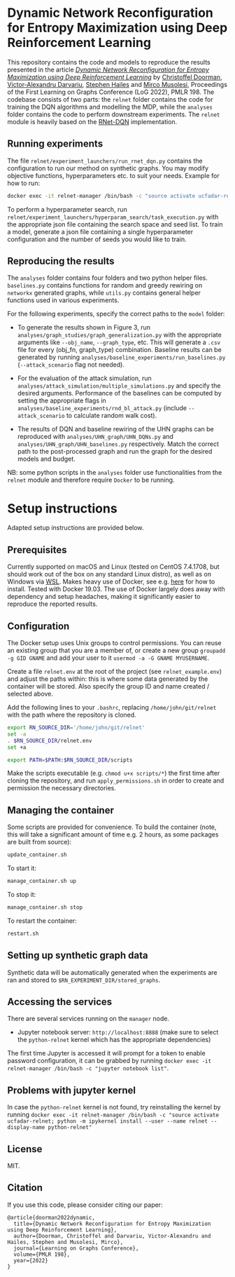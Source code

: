 # Dynamic Network Reconfiguration for Entropy Maximization using Deep Reinforcement Learning

This repository contains the code and models to reproduce the results presented in the article [_Dynamic Network
Reconfiguration for Entropy Maximization using Deep Reinforcement Learning_](https://proceedings.mlr.press/v198/doorman22a/doorman22a.pdf)
by [Christoffel Doorman](https://www.linkedin.com/in/christoffel-doorman-785902156/), [Victor-Alexandru Darvariu](https://victor.darvariu.me), [Stephen Hailes](http://www.cs.ucl.ac.uk/drupalpeople/S.Hailes.html)
and [Mirco Musolesi](https://mircomusolesi.org), Proceedings of the First Learning on Graphs Conference (LoG 2022), PMLR
198.
The codebase consists of two parts: the `relnet` folder contains the code for training the DQN algorithms and modelling
the MDP, while the `analyses` folder contains the code to perform downstream experiments. The `relnet` module is heavily
based
on the [RNet-DQN](https://github.com/VictorDarvariu/graph-construction-rl) implementation.

## Running experiments

The file `relnet/experiment_launchers/run_rnet_dqn.py` contains the configuration to run our method on synthetic graphs.
You may modify objective functions, hyperparameters etc. to suit your needs.
Example for how to run:

```bash
docker exec -it relnet-manager /bin/bash -c "source activate ucfadar-relnet && python relnet/experiment_launchers/run_rnet_dqn.py"
```

To perform a hyperparameter search, run `relnet/experiment_launchers/hyperparam_search/task_execution.py` with the
appropriate json file containing the search space and seed list. To train a model, generate a json file containing a
single hyperparameter configuration and the number of seeds you would like to train.

## Reproducing the results

The `analyses` folder contains four folders and two python helper files. `baselines.py` contains functions for random
and greedy rewiring on `networkx` generated graphs, while `utils.py` contains general helper functions used in various
experiments.

For the following experiments, specify the correct paths to the `model` folder:

- To generate the results shown in Figure 3, run `analyses/graph_studies/graph_generalization.py` with the appropriate
  arguments
  like `--obj_name`, `--graph_type`, etc. This will generate a `.csv` file for every (obj_fn, graph_type) combination.
  Baseline results can be generated by running `analyses/baseline_experiments/run_baselines.py` (`--attack_scenario`
  flag not needed).

- For the evaluation of the attack simulation, run `analyses/attack_simulation/multiple_simulations.py` and specify the
  desired arguments. Performance of the baselines can be computed by setting the appropriate flags
  in `analyses/baseline_experiments/rnd_bl_attack.py` (include `--attack_scenario` to calculate random walk cost).

- The results of DQN and baseline rewiring of the UHN graphs can be reproduced
  with `analyses/UHN_graph/UHN_DQNs.py` and `analyses/UHN_graph/UHN_baselines.py` respectively. Match the
  correct path to the post-processed graph and run the graph for the desired models and budget.

NB: some python scripts in the `analyses` folder use functionalities from the `relnet` module and therefore
require `Docker` to be running.

# Setup instructions

Adapted setup instructions are provided below.

## Prerequisites

Currently supported on macOS and Linux (tested on CentOS 7.4.1708, but should work out of the box on any standard Linux
distro), as well as on Windows via [WSL](https://docs.microsoft.com/en-us/windows/wsl/install-win10).
Makes heavy use of Docker, see e.g. [here](https://docs.docker.com/engine/install/) for how to install. Tested with
Docker 19.03. The use of Docker largely does away with dependency and setup headaches, making it significantly easier to
reproduce the reported results.

## Configuration

The Docker setup uses Unix groups to control permissions. You can reuse an existing group that you are a member of, or
create a new group `groupadd -g GID GNAME` and add your user to it `usermod -a -G GNAME MYUSERNAME`.

Create a file `relnet.env` at the root of the project (see `relnet_example.env`) and adjust the paths within: this is
where some data generated by the container will be stored. Also specify the group ID and name created / selected above.

Add the following lines to your `.bashrc`, replacing `/home/john/git/relnet` with the path where the repository is
cloned.

```bash
export RN_SOURCE_DIR='/home/john/git/relnet'
set -a
. $RN_SOURCE_DIR/relnet.env
set +a

export PATH=$PATH:$RN_SOURCE_DIR/scripts
```

Make the scripts executable (e.g. `chmod u+x scripts/*`) the first time after cloning the repository, and
run `apply_permissions.sh` in order to create and permission the necessary directories.

## Managing the container

Some scripts are provided for convenience. To build the container (note, this will take a significant amount of time
e.g. 2 hours, as some packages are built from source):

```bash
update_container.sh
```

To start it:

```bash
manage_container.sh up
```

To stop it:

```bash
manage_container.sh stop
```

To restart the container:

```bash
restart.sh
```

## Setting up synthetic graph data

Synthetic data will be automatically generated when the experiments are ran and stored
to `$RN_EXPERIMENT_DIR/stored_graphs`.

## Accessing the services

There are several services running on the `manager` node.

- Jupyter notebook server: `http://localhost:8888` (make sure to select the `python-relnet` kernel which has the
  appropriate dependencies)

The first time Jupyter is accessed it will prompt for a token to enable password configuration, it can be grabbed by
running `docker exec -it relnet-manager /bin/bash -c "jupyter notebook list"`.

## Problems with jupyter kernel

In case the `python-relnet` kernel is not found, try reinstalling the kernel by
running `docker exec -it relnet-manager /bin/bash -c "source activate ucfadar-relnet; python -m ipykernel install --user --name relnet --display-name python-relnet"`

## License

MIT.

## Citation

If you use this code, please consider citing our paper:

```
@article{doorman2022dynamic, 
  title={Dynamic Network Reconfiguration for Entropy Maximization using Deep Reinforcement Learning}, 
  author={Doorman, Christoffel and Darvariu, Victor-Alexandru and Hailes, Stephen and Musolesi, Mirco}, 
  journal={Learning on Graphs Conference},
  volume={PMLR 198},
  year={2022}
}
